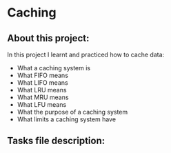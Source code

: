 # Caching

## About this project:
In this project I learnt and practiced how to cache data:
- What a caching system is
- What FIFO means
- What LIFO means
- What LRU means
- What MRU means
- What LFU means
- What the purpose of a caching system
- What limits a caching system have

## Tasks file description:
